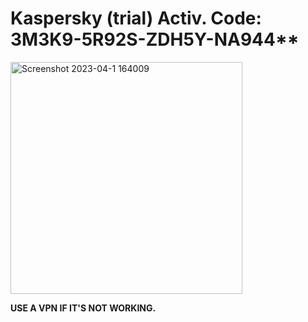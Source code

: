   # Kaspersky (trial) Activ. Code: 3M3K9-5R92S-ZDH5Y-NA944**

<img width="371" alt="Screenshot 2023-04-1 164009" src="https://user-images.githubusercontent.com/123305689/231231145-effed7cd-786d-4e5f-a94a-f8a831abf54f.png">

**USE A VPN IF IT'S NOT WORKING.**
